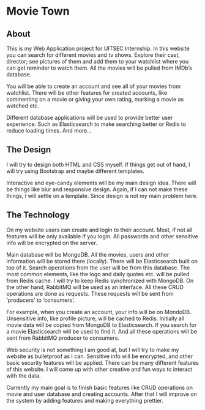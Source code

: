 # Movie Town

## About
This is my Web Application project for UITSEC Internship. In 
this website you can search for different movies and tv shows. 
Explore their cast, director; see pictures of them and add them to 
your watchlist where you can get reminder to watch them. All the 
movies will be pulled from IMDb’s database.

You will be able to create an account and see all of your movies 
from watchlist. There will be other features for created accounts, 
like commenting on a movie or giving your own rating, marking 
a movie as watched etc. 

Different database applications will be used to provide better user 
experience. Such as Elasticsearch to make searching better or 
Redis to reduce loading times.
And more…

## The Design
I will try to design both HTML 
and CSS myself. If things get 
out of hand, I will try using 
Bootstrap and maybe different 
templates.

Interactive and eye-candy 
elements will be my main 
design idea. There will be things 
like blur and responsive design. 
Again, if I can not make these 
things, I will settle on a 
template. Since design is not my 
main problem here.

## The Technology
On my website users can create and login to their account. 
Most, if not all features will be only available if you login. All 
passwords and other sensitive info will be encrypted on the 
server.

Main database will be MongoDB. All the movies, users and 
other information will be stored there (locally). There will be 
Elasticsearch built on top of it. Search operations from the user 
will be from this database. The most common elements, like the 
logo and daily quotes etc. will be pulled from Redis cache. I will 
try to keep Redis synchronized with MongoDB. On the other 
hand, RabbitMQ will be used as an interface. All these CRUD 
operations are done as requests. These requests will be sent 
from ‘producers’ to ‘consumers’.

For example, when you create an account, your info will be on 
MondoDB. Unsensitive info, like profile picture, will be cached 
to Redis. Initially all movie data will be copied from MongoDB 
to Elasticsearch. If you search for a movie Elasticsearch will be 
used to find it. And all these operations will be sent from 
RabbitMQ producer to consumers.

Web security is not something I am good at, but I will try to 
make my website as bulletproof as I can. Sensitive info will be 
encrypted, and other basic security features will be applied.
There can be many different features of this website. I will come 
up with other creative and fun ways to interact with the data. 

Currently my main goal is to finish basic features like CRUD 
operations on movie and user database and creating accounts. 
After that I will improve on the system by adding features and 
making everything prettier.